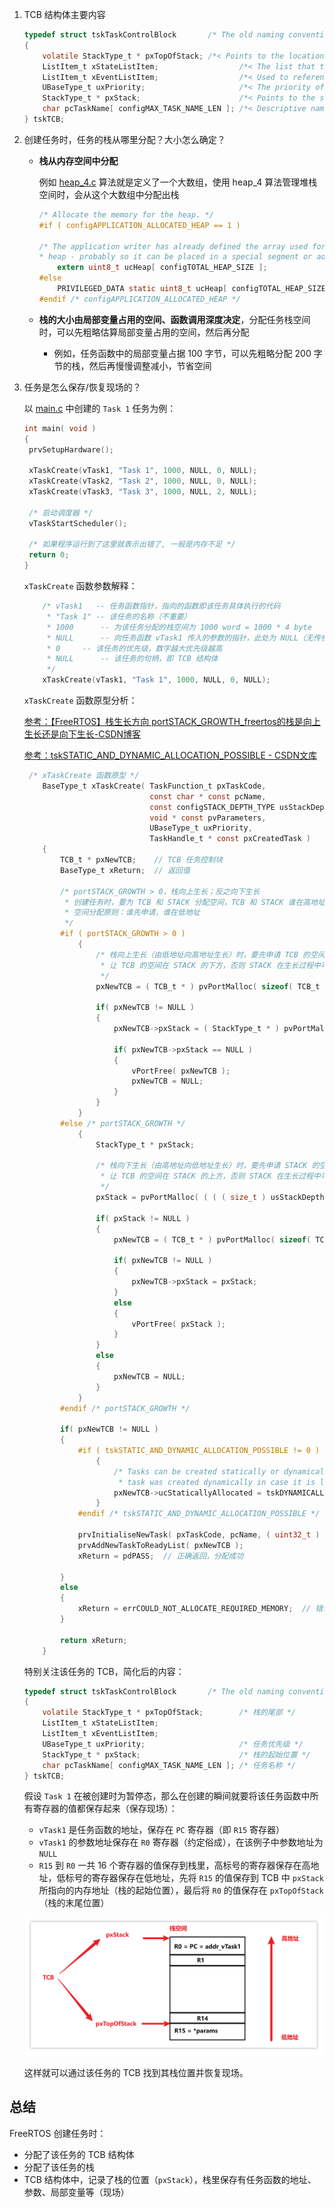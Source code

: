 1. TCB 结构体主要内容

   ```c
   typedef struct tskTaskControlBlock       /* The old naming convention is used to prevent breaking kernel aware debuggers. */
   {
       volatile StackType_t * pxTopOfStack; /*< Points to the location of the last item placed on the tasks stack.  THIS MUST BE THE FIRST MEMBER OF THE TCB STRUCT. */
       ListItem_t xStateListItem;                  /*< The list that the state list item of a task is reference from denotes the state of that task (Ready, Blocked, Suspended ). */
       ListItem_t xEventListItem;                  /*< Used to reference a task from an event list. */
       UBaseType_t uxPriority;                     /*< The priority of the task.  0 is the lowest priority. */
       StackType_t * pxStack;                      /*< Points to the start of the stack. */
       char pcTaskName[ configMAX_TASK_NAME_LEN ]; /*< Descriptive name given to the task when created.  Facilitates debugging only. */ /*lint !e971 Unqualified char types are allowed for strings and single characters only. */
   } tskTCB;
   ```

2. 创建任务时，任务的栈从哪里分配？大小怎么确定？

   - **栈从内存空间中分配**

     例如 [heap_4.c](source/11_freertos_example_scheduler/FreeRTOS/Source/portable/MemMang/heap_4.c) 算法就是定义了一个大数组，使用 heap_4 算法管理堆栈空间时，会从这个大数组中分配出栈

     ```c
     /* Allocate the memory for the heap. */
     #if ( configAPPLICATION_ALLOCATED_HEAP == 1 )
     
     /* The application writer has already defined the array used for the RTOS
     * heap - probably so it can be placed in a special segment or address. */
         extern uint8_t ucHeap[ configTOTAL_HEAP_SIZE ];
     #else
         PRIVILEGED_DATA static uint8_t ucHeap[ configTOTAL_HEAP_SIZE ];
     #endif /* configAPPLICATION_ALLOCATED_HEAP */
     ```

   - **栈的大小由局部变量占用的空间、函数调用深度决定**，分配任务栈空间时，可以先粗略估算局部变量占用的空间，然后再分配
     - 例如，任务函数中的局部变量占据 100 字节，可以先粗略分配 200 字节的栈，然后再慢慢调整减小，节省空间

3. 任务是怎么保存/恢复现场的？

   以 [main.c](source/11_freertos_example_scheduler/FreeRTOS/Demo/CORTEX_STM32F103_Keil/main.c) 中创建的 `Task 1` 任务为例：

   ```c
   int main( void )
   {
   	prvSetupHardware();
   	
   	xTaskCreate(vTask1, "Task 1", 1000, NULL, 0, NULL);  
   	xTaskCreate(vTask2, "Task 2", 1000, NULL, 0, NULL);
   	xTaskCreate(vTask3, "Task 3", 1000, NULL, 2, NULL);
   
   	/* 启动调度器 */
   	vTaskStartScheduler();
   
   	/* 如果程序运行到了这里就表示出错了, 一般是内存不足 */
   	return 0;
   }
   ```

   `xTaskCreate` 函数参数解释：

   ```c
       /* vTask1   -- 任务函数指针，指向的函数即该任务具体执行的代码
        * "Task 1" -- 该任务的名称（不重要）
        * 1000		-- 为该任务分配的栈空间为 1000 word = 1000 * 4 byte
        * NULL		-- 向任务函数 vTask1 传入的参数的指针，此处为 NULL（无传参）
        * 0		-- 该任务的优先级，数字越大优先级越高
        * NULL		-- 该任务的句柄，即 TCB 结构体
        */	
       xTaskCreate(vTask1, "Task 1", 1000, NULL, 0, NULL);  
   ```

   `xTaskCreate` 函数原型分析：

   [参考：【FreeRTOS】栈生长方向 portSTACK_GROWTH_freertos的栈是向上生长还是向下生长-CSDN博客](https://blog.csdn.net/csdndulala/article/details/126301430)

   [参考：tskSTATIC_AND_DYNAMIC_ALLOCATION_POSSIBLE - CSDN文库](https://wenku.csdn.net/answer/7mqq6o8aqo)

   ```c
   	/* xTaskCreate 函数原型 */
       BaseType_t xTaskCreate( TaskFunction_t pxTaskCode,
                               const char * const pcName, 
                               const configSTACK_DEPTH_TYPE usStackDepth,
                               void * const pvParameters,
                               UBaseType_t uxPriority,
                               TaskHandle_t * const pxCreatedTask )
       {
           TCB_t * pxNewTCB;    // TCB 任务控制块
           BaseType_t xReturn;  // 返回值
   
           /* portSTACK_GROWTH > 0，栈向上生长；反之向下生长
            * 创建任务时，要为 TCB 和 STACK 分配空间，TCB 和 STACK 谁在高地址、谁在低地址与栈生长方向相关
            * 空间分配原则：谁先申请，谁在低地址
            */ 
           #if ( portSTACK_GROWTH > 0 )
               {
                   /* 栈向上生长（由低地址向高地址生长）时，要先申请 TCB 的空间，再申请 STACK 的空间，
                    * 让 TCB 的空间在 STACK 的下方，否则 STACK 在生长过程中可能会覆盖到 TCB 的空间
                    */
                   pxNewTCB = ( TCB_t * ) pvPortMalloc( sizeof( TCB_t ) );
   
                   if( pxNewTCB != NULL )
                   {
                       pxNewTCB->pxStack = ( StackType_t * ) pvPortMalloc( ( ( ( size_t ) usStackDepth ) * sizeof( StackType_t ) ) ); /*lint !e961 MISRA exception as the casts are only redundant for some ports. */
   
                       if( pxNewTCB->pxStack == NULL )
                       {
                           vPortFree( pxNewTCB );
                           pxNewTCB = NULL;
                       }
                   }
               }
           #else /* portSTACK_GROWTH */
               {
                   StackType_t * pxStack;
   
                   /* 栈向下生长（由高地址向低地址生长）时，要先申请 STACK 的空间，再申请 TCB 的空间，
                    * 让 TCB 的空间在 STACK 的上方，否则 STACK 在生长过程中可能会覆盖到 TCB 的空间
                    */
                   pxStack = pvPortMalloc( ( ( ( size_t ) usStackDepth ) * sizeof( StackType_t ) ) ); /*lint !e9079 All values returned by pvPortMalloc() have at least the alignment required by the MCU's stack and this allocation is the stack. */
   
                   if( pxStack != NULL )
                   {
                       pxNewTCB = ( TCB_t * ) pvPortMalloc( sizeof( TCB_t ) ); /*lint !e9087 !e9079 All values returned by pvPortMalloc() have at least the alignment required by the MCU's stack, and the first member of TCB_t is always a pointer to the task's stack. */
   
                       if( pxNewTCB != NULL )
                       {
                           pxNewTCB->pxStack = pxStack;
                       }
                       else
                       {
                           vPortFree( pxStack );
                       }
                   }
                   else
                   {
                       pxNewTCB = NULL;
                   }
               }
           #endif /* portSTACK_GROWTH */
   
           if( pxNewTCB != NULL )
           {
               #if ( tskSTATIC_AND_DYNAMIC_ALLOCATION_POSSIBLE != 0 ) 
                   {
                       /* Tasks can be created statically or dynamically, so note this
                        * task was created dynamically in case it is later deleted. */
                       pxNewTCB->ucStaticallyAllocated = tskDYNAMICALLY_ALLOCATED_STACK_AND_TCB;
                   }
               #endif /* tskSTATIC_AND_DYNAMIC_ALLOCATION_POSSIBLE */
   
               prvInitialiseNewTask( pxTaskCode, pcName, ( uint32_t ) usStackDepth, pvParameters, uxPriority, pxCreatedTask, pxNewTCB, NULL );
               prvAddNewTaskToReadyList( pxNewTCB );
               xReturn = pdPASS;  // 正确返回，分配成功
               
           }
           else
           {
               xReturn = errCOULD_NOT_ALLOCATE_REQUIRED_MEMORY;  // 错误返回，分配不成功
           }
   
           return xReturn;
       }
   ```

   特别关注该任务的 TCB，简化后的内容： 

   ```c
   typedef struct tskTaskControlBlock       /* The old naming convention is used to prevent breaking kernel aware debuggers. */
   {
       volatile StackType_t * pxTopOfStack;        /* 栈的尾部 */
       ListItem_t xStateListItem;                  
       ListItem_t xEventListItem;                  
       UBaseType_t uxPriority;                     /* 任务优先级 */
       StackType_t * pxStack;                      /* 栈的起始位置 */
       char pcTaskName[ configMAX_TASK_NAME_LEN ]; /* 任务名称 */
   } tskTCB;
   ```

   假设 `Task 1` 在被创建时为暂停态，那么在创建的瞬间就要将该任务函数中所有寄存器的值都保存起来（保存现场）：

   - `vTask1` 是任务函数的地址，保存在 `PC` 寄存器（即 `R15` 寄存器）
   - `vTask1` 的参数地址保存在 `R0` 寄存器（约定俗成），在该例子中参数地址为 `NULL`
   - `R15` 到 `R0` 一共 16 个寄存器的值保存到栈里，高标号的寄存器保存在高地址，低标号的寄存器保存在低地址，先将 `R15` 的值保存到 TCB 中 `pxStack` 所指向的内存地址（栈的起始位置），最后将 `R0` 的值保存在 `pxTopOfStack`（栈的末尾位置）

   ![image-20241125235943263](./img/05_创建任务的内部细节/image-20241125235943263.png)

   这样就可以通过该任务的 TCB 找到其栈位置并恢复现场。



## 总结

FreeRTOS 创建任务时：

- 分配了该任务的 TCB 结构体
- 分配了该任务的栈
- TCB 结构体中，记录了栈的位置（`pxStack`），栈里保存有任务函数的地址、参数、局部变量等（现场）

